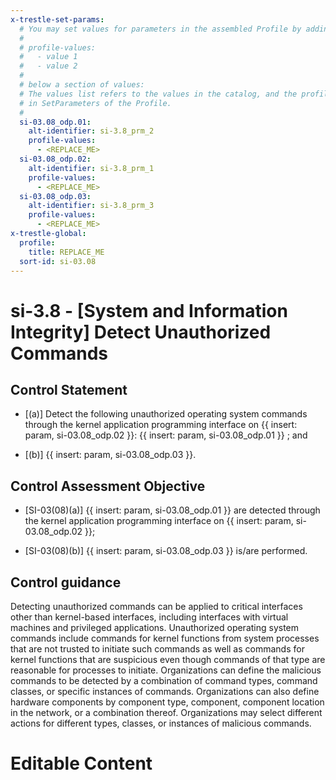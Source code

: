 ```yaml
---
x-trestle-set-params:
  # You may set values for parameters in the assembled Profile by adding
  #
  # profile-values:
  #   - value 1
  #   - value 2
  #
  # below a section of values:
  # The values list refers to the values in the catalog, and the profile-values represent values
  # in SetParameters of the Profile.
  #
  si-03.08_odp.01:
    alt-identifier: si-3.8_prm_2
    profile-values:
      - <REPLACE_ME>
  si-03.08_odp.02:
    alt-identifier: si-3.8_prm_1
    profile-values:
      - <REPLACE_ME>
  si-03.08_odp.03:
    alt-identifier: si-3.8_prm_3
    profile-values:
      - <REPLACE_ME>
x-trestle-global:
  profile:
    title: REPLACE_ME
  sort-id: si-03.08
---
```


# si-3.8 - \[System and Information Integrity\] Detect Unauthorized Commands

## Control Statement

- \[(a)\] Detect the following unauthorized operating system commands through the kernel application programming interface on {{ insert: param, si-03.08_odp.02 }}: {{ insert: param, si-03.08_odp.01 }} ; and

- \[(b)\] {{ insert: param, si-03.08_odp.03 }}.

## Control Assessment Objective

- \[SI-03(08)(a)\] {{ insert: param, si-03.08_odp.01 }} are detected through the kernel application programming interface on {{ insert: param, si-03.08_odp.02 }};

- \[SI-03(08)(b)\] {{ insert: param, si-03.08_odp.03 }} is/are performed.

## Control guidance

Detecting unauthorized commands can be applied to critical interfaces other than kernel-based interfaces, including interfaces with virtual machines and privileged applications. Unauthorized operating system commands include commands for kernel functions from system processes that are not trusted to initiate such commands as well as commands for kernel functions that are suspicious even though commands of that type are reasonable for processes to initiate. Organizations can define the malicious commands to be detected by a combination of command types, command classes, or specific instances of commands. Organizations can also define hardware components by component type, component, component location in the network, or a combination thereof. Organizations may select different actions for different types, classes, or instances of malicious commands.

# Editable Content

<!-- Make additions and edits below -->
<!-- The above represents the contents of the control as received by the profile, prior to additions. -->
<!-- If the profile makes additions to the control, they will appear below. -->
<!-- The above markdown may not be edited but you may edit the content below, and/or introduce new additions to be made by the profile. -->
<!-- If there is a yaml header at the top, parameter values may be edited. Use --set-parameters to incorporate the changes during assembly. -->
<!-- The content here will then replace what is in the profile for this control, after running profile-assemble. -->
<!-- The current profile has no added parts for this control, but you may add new ones here. -->
<!-- Each addition must have a heading either of the form ## Control my_addition_name -->
<!-- or ## Part a. (where the a. refers to one of the control statement labels.) -->
<!-- "## Control" parts are new parts added after the statement part. -->
<!-- "## Part" parts are new parts added into the top-level statement part with that label. -->
<!-- Subparts may be added with nested hash levels of the form ### My Subpart Name -->
<!-- underneath the parent ## Control or ## Part being added -->
<!-- See https://ibm.github.io/compliance-trestle/tutorials/ssp_profile_catalog_authoring/ssp_profile_catalog_authoring for guidance. -->

